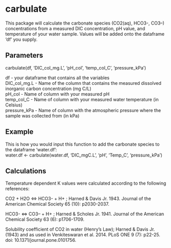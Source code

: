 carbulate
=========

This package will calculate the carbonate species (CO2(aq), HCO3-, CO3–)
concentrations from a measured DIC concentration, pH value, and
temperature of your water sample. Values will be added onto the
dataframe ‘df’ you supply.

Parameters
----------

carbulate(df, ‘DIC\_col\_mg.L’, ‘pH\_col’, ‘temp\_col\_C’,
‘pressure\_kPa’)

df - your dataframe that contains all the variables  
DIC\_col\_mg.L - Name of the column that contains the measured dissolved
inorganic carbon concentration (mg C/L)  
pH\_col - Name of column with your measured pH  
temp\_col\_C - Name of column with your measured water temperature (in
Celsius)  
pressure\_kPa - Name of column with the atmospheric pressure where the
sample was collected from (in kPa)

Example
-------

This is how you would input this function to add the carbonate species
to the dataframe ‘water.df’:  
water.df &lt;- carbulate(water.df, ‘DIC\_mgC.L’, ‘pH’, ‘Temp\_C’,
‘pressure\_kPa’)

Calculations
------------

Temperature dependent K values were calculated according to the
following references:

CO2 + H2O &lt;=&gt; HCO3- + H+ ; Harned & Davis Jr. 1943. Journal of the
American Chemical Society 65 (10): p2030-2037.

HCO3- &lt;=&gt; CO3– + H+ ; Harned & Scholes Jr. 1941. Journal of the
American Chemical Society 63 (6): p1706-1709.

Solubility coefficient of CO2 in water (Henry’s Law); Harned & Davis Jr.
(1943) and as used in Venkiteswaran et al. 2014. PLoS ONE 9 (7): p22-25.
doi: 10.1371/journal.pone.0101756.
